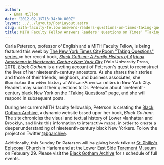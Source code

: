 ```yaml
---
author:
  - Emma Millon
date: "2012-02-15T13:34:00.000Z"
layout: ../../layouts/PostLayout.astro
slug: mith-faculty-fellow-answers-readers-questions-on-times-taking-questions
title: MITH Faculty Fellow Answers Readers' Questions on Times’ “Taking Questions”
---
```


Carla Peterson, professor of English and a MITH Faculty Fellow, is being featured this week by [The New York Times City Room "Taking Questions" series ](http://cityroom.blogs.nytimes.com/2012/02/13/taking-questions-carla-l-peterson/)on her recent book, [_Black Gotham: A Family History of African Americans in Nineteenth-Century New York City_](http://yalepress.yale.edu/book.asp?isbn=9780300162554) (Yale University Press, 2011). _Black Gotham_ is a riveting account of Peterson's quest to reconstruct the lives of her nineteenth-century ancestors. As she shares their stories and those of their friends, neighbors, and business associates, she illuminates the wider history of African-American elites in New York City. Readers may submit their questions to Dr. Peterson about nineteenth-century black New York on the ["Taking Questions"](http://cityroom.blogs.nytimes.com/2012/02/13/taking-questions-carla-l-peterson/#postComment) page, and she will respond in subsequent posts.

During her current MITH faculty fellowship, Peterson is creating the [Black Gotham Archive](http://www.blackgothamarchive.org/), a dynamic website based upon her book, _Black Gotham_. The site chronicles the visual and textual history of Lower Manhattan and Brooklyn, and links this information to interactive maps, in order to create a deeper understanding of nineteenth-century black New Yorkers. Follow the project on Twitter [@bgarchive](https://twitter.com/bgarchive).

Additionally, this Sunday Dr. Peterson will be giving book talks at [St. Philip's Episcopal Church](http://www.stphilipsharlem.org/) in Harlem and at the Lower East Side[ Tenement Museum](http://www.tenement.org/vizcenter_events.php) on February 29. Please visit the [Black Gotham Archive](http://www.blackgothamarchive.org/) for a schedule of full events.
